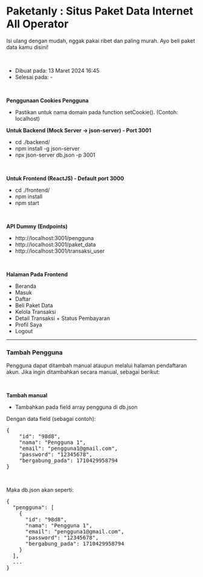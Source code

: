 <h1>Paketanly : Situs Paket Data Internet All Operator</h1>
<p>Isi ulang dengan mudah, nggak pakai ribet dan paling murah. Ayo beli paket data kamu disini!</p>

<br/>

* Dibuat pada: 13 Maret 2024 16:45
* Selesai pada: -

<br/>

<b>Penggunaan Cookies Pengguna</b>
* Pastikan untuk nama domain pada function setCookie(). (Contoh: localhost)

<b>Untuk Backend (Mock Server -> json-server) - Port 3001</b>
* cd ./backend/
* npm install -g json-server
* npx json-server db.json -p 3001

<br/>

<b>Untuk Frontend (ReactJS) - Default port 3000</b>
* cd ./frontend/
* npm install
* npm start

<br/>

<b>API Dummy (Endpoints)</b>
* http://localhost:3001/pengguna
* http://localhost:3001/paket_data
* http://localhost:3001/transaksi_user

<br/>

<b>Halaman Pada Frontend</b>
* Beranda
* Masuk
* Daftar
* Beli Paket Data
* Kelola Transaksi
* Detail Transaksi + Status Pembayaran
* Profil Saya
* Logout


--------------------------------

<h3>Tambah Pengguna</h3>
<p>Pengguna dapat ditambah manual ataupun melalui halaman pendaftaran akun. Jika ingin ditambahkan secara manual, sebagai berikut:</p>

<br/>

<b>Tambah manual</b><br/>
* Tambahkan pada field array pengguna di db.json

Dengan data field (sebagai contoh):
<pre>
{
    "id": "98d8",
    "nama": "Pengguna 1",
    "email": "pengguna1@gmail.com",
    "password": "12345678",
    "bergabung_pada": 1710429958794
}
</pre>

<br/>

Maka db.json akan seperti:
<pre>
{
  "pengguna": [
    {
      "id": "98d8",
      "nama": "Pengguna 1",
      "email": "pengguna1@gmail.com",
      "password": "12345678",
      "bergabung_pada": 1710429958794
    }
  ],
  ...
}  
</pre>
</pre>
